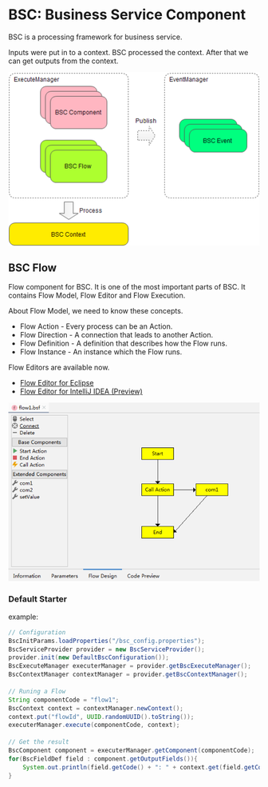 # BSC: Business Service Component

BSC is a processing framework for business service.

Inputs were put in to a context. BSC processed the context. After that we can get outputs from the context.

![bsc-process.png](bsc-process.png)

## BSC Flow

Flow component for BSC.
It is one of the most important parts of BSC.
It contains Flow Model, Flow Editor and Flow Execution.

About Flow Model, we need to know these concepts.
* Flow Action - Every process can be an Action.
* Flow Direction - A connection that leads to another Action.
* Flow Definition - A definition that describes how the Flow runs.
* Flow Instance - An instance which the Flow runs.

Flow Editors are available now.
* [Flow Editor for Eclipse](bsc-flow-editor-eclipse/org.fs.bsc.flow.editor.BSCFlowEditor_1.0.0.201908011110.jar)
* [Flow Editor for IntelliJ IDEA (Preview)](bsc-flow-editor-idea/bsc-flow-editor-idea.jar)

![flow-editor-idea.png](flow-editor-idea.png)

### Default Starter
example:
```java
// Configuration
BscInitParams.loadProperties("/bsc_config.properties");
BscServiceProvider provider = new BscServiceProvider();
provider.init(new DefaultBscConfiguration());
BscExecuteManager executerManager = provider.getBscExecuteManager();
BscContextManager contextManager = provider.getBscContextManager();

// Runing a Flow
String componentCode = "flow1";
BscContext context = contextManager.newContext();
context.put("flowId", UUID.randomUUID().toString());
executerManager.execute(componentCode, context);

// Get the result
BscComponent component = executerManager.getComponent(componentCode);
for(BscFieldDef field : component.getOutputFields()){
    System.out.println(field.getCode() + ": " + context.get(field.getCode()));
}
```